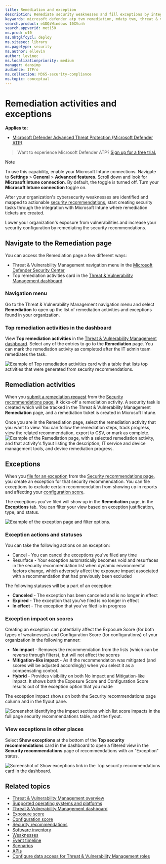 ```yaml
---
title: Remediation and exception
description: Remediate security weaknesses and fill exceptions by integrating Microsoft Intune and Microsoft Endpoint Configuration Manager. 
keywords: microsoft defender atp tvm remediation, mdatp tvm, threat & vulnerability management, threat & vulnerability management remediation, tvm remediation intune, tvm remediation sccm
search.product: eADQiWindows 10XVcnh
search.appverid: met150
ms.prod: w10
ms.mktglfcycl: deploy
ms.sitesec: library
ms.pagetype: security
ms.author: ellevin
author: levinec
ms.localizationpriority: medium
manager: dansimp
audience: ITPro
ms.collection: M365-security-compliance 
ms.topic: conceptual
---
```

# Remediation activities and exceptions

**Applies to:**
- [Microsoft Defender Advanced Threat Protection (Microsoft Defender ATP)](https://go.microsoft.com/fwlink/p/?linkid=2069559)

>Want to experience Microsoft Defender ATP? [Sign up for a free trial.](https://www.microsoft.com/microsoft-365/windows/microsoft-defender-atp?ocid=docs-wdatp-portaloverview-abovefoldlink)

>[!NOTE]
>To use this capability, enable your Microsoft Intune connections. Navigate to **Settings** > **General** > **Advanced features**. Scroll down and look for **Microsoft Intune connection**. By default, the toggle is turned off. Turn your **Microsoft Intune connection** toggle on.

After your organization's cybersecurity weaknesses are identified and mapped to actionable [security recommendations](tvm-security-recommendation.md), start creating security tasks through the integration with Microsoft Intune where remediation tickets are created.

Lower your organization's exposure from vulnerabilities and increase your security configuration by remediating the security recommendations.

## Navigate to the Remediation page

You can access the Remediation page a few different ways:

- Threat & Vulnerability Management navigation menu in the [Microsoft Defender Security Center](portal-overview.md)
- Top remediation activities card in the [Threat & Vulnerability Management dashboard](tvm-dashboard-insights.md)

### Navigation menu

Go to the Threat & Vulnerability Management navigation menu and select **Remediation** to open up the list of remediation activities and exceptions found in your organization.

### Top remediation activities in the dashboard

View **Top remediation activities** in the [Threat & Vulnerability Management dashboard](tvm-dashboard-insights.md). Select any of the entries to go to the **Remediation** page. You can mark the remediation activity as completed after the IT admin team remediates the task.

![Example of Top remediation activities card with a table that lists top activities that were generated from security recommendations.](images/tvm-remediation-activities-card.png)

## Remediation activities

When you [submit a remediation request](tvm-security-recommendation.md#request-remediation) from the [Security recommendations page](tvm-security-recommendation.md), it kicks-off a remediation activity. A security task is created which will be tracked in the Threat & Vulnerability Management **Remediation** page, and a remediation ticket is created in Microsoft Intune.

Once you are in the Remediation page, select the remediation activity that you want to view. You can follow the remediation steps, track progress, view the related recommendation, export to CSV, or mark as complete.
![Example of the Remediation page, with a selected remediation activity, and that activity's flyout listing the description, IT service and device management tools, and device remediation progress.](images/remediation_flyouteolsw.png)

## Exceptions

When you [file for an exception](tvm-security-recommendation.md#file-for-exception) from the [Security recommendations page](tvm-security-recommendation.md), you create an exception  for that security recommendation. You can file exceptions to exclude certain recommendation from showing up in reports and affecting your [configuration score](configuration-score.md). 

The exceptions you've filed will show up in the **Remediation** page, in the **Exceptions** tab. You can filter your view based on exception justification, type, and status.  

![Example of the exception page and filter options.](images/tvm-exception-filters.png)

### Exception actions and statuses

You can take the following actions on an exception:

- Cancel - You can cancel the exceptions you've filed any time
- Resurface - Your exception automatically becomes void and resurfaces in the security recommendation list when dynamic environmental factors change, which adversely affect the exposure impact associated with a recommendation that had previously been excluded

The following statuses will be a part of an exception:

- **Canceled** - The exception has been canceled and is no longer in effect  
- **Expired** - The exception that you've filed is no longer in effect
- **In effect** - The exception that you've filed is in progress

### Exception impact on scores

Creating an exception can potentially affect the Exposure Score (for both types of weaknesses) and Configuration Score (for configurations) of your organization in the following manner:

- **No impact** - Removes the recommendation from the lists (which can be reverse through filters), but will not affect the scores
- **Mitigation-like impact** - As if the recommendation was mitigated (and scores will be adjusted accordingly) when you select it as a compensating control.
- **Hybrid** - Provides visibility on both No impact and Mitigation-like impact. It shows both the Exposure Score and Configuration Score results out of the exception option that you made

The exception impact shows on both the Security recommendations page column and in the flyout pane.

![Screenshot identifying the impact sections which list score impacts in the full page security recommendations table, and the flyout.](images/tvm-exception-impact.png)

### View exceptions in other places

Select **Show exceptions** at the bottom of the **Top security recommendations** card in the dashboard to open a filtered view in the **Security recommendations** page of recommendations with an "Exception" status.

![Screenshot of Show exceptions link in the Top security recommendations card in the dashboard.](images/tvm-exception-dashboard.png)

## Related topics

- [Threat & Vulnerability Management overview](next-gen-threat-and-vuln-mgt.md)
- [Supported operating systems and platforms](tvm-supported-os.md)
- [Threat & Vulnerability Management dashboard](tvm-dashboard-insights.md)
- [Exposure score](tvm-exposure-score.md)
- [Configuration score](configuration-score.md)
- [Security recommendations](tvm-security-recommendation.md)
- [Software inventory](tvm-software-inventory.md)
- [Weaknesses](tvm-weaknesses.md)
- [Event timeline](threat-and-vuln-mgt-event-timeline.md)
- [Scenarios](threat-and-vuln-mgt-scenarios.md)
- [APIs](next-gen-threat-and-vuln-mgt.md#apis)
- [Configure data access for Threat & Vulnerability Management roles](user-roles.md#create-roles-and-assign-the-role-to-an-azure-active-directory-group)
